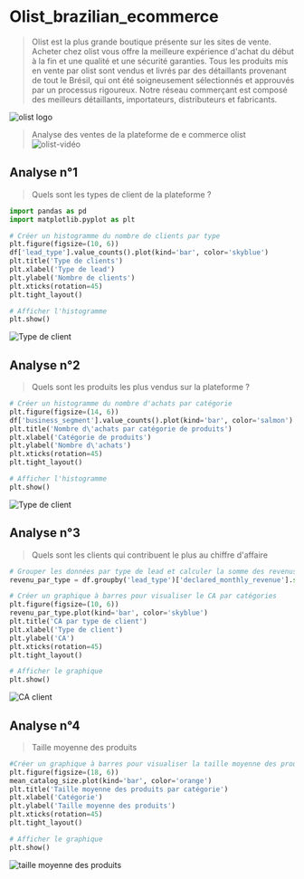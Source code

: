 # Olist_brazilian_ecommerce
> Olist est la plus grande boutique présente sur les sites de vente. Acheter chez olist vous offre la meilleure expérience d'achat du début à la fin et une qualité et une sécurité garanties.
Tous les produits mis en vente par olist sont vendus et livrés par des détaillants provenant de tout le Brésil, qui ont été soigneusement sélectionnés et approuvés par un processus rigoureux. Notre réseau commerçant est composé des meilleurs détaillants, importateurs, distributeurs et fabricants.

![olist logo](https://github.com/Aurelie9/Olist_brazilian_ecommerce/assets/161243335/3bc7956f-6ffd-4349-9fef-ccc8c971407c)

> Analyse des ventes de la plateforme de e commerce olist
![olist-vidéo](https://github.com/Aurelie9/Olist_brazilian_ecommerce/assets/161243335/3e378ffe-3a60-4db4-9a39-9451dc481f2a)


## Analyse n°1
> Quels sont les types de client de la plateforme ?

```python
import pandas as pd
import matplotlib.pyplot as plt

# Créer un histogramme du nombre de clients par type
plt.figure(figsize=(10, 6))
df['lead_type'].value_counts().plot(kind='bar', color='skyblue')
plt.title('Type de clients')
plt.xlabel('Type de lead')
plt.ylabel('Nombre de clients')
plt.xticks(rotation=45)
plt.tight_layout()

# Afficher l'histogramme
plt.show()
```

![Type de client](https://github.com/Aurelie9/Olist_brazilian_ecommerce/assets/161243335/640ffa0b-0bf9-4c80-828d-47e7b3ecbaca)

## Analyse n°2 
> Quels sont les produits les plus vendus sur la plateforme ?

```python
# Créer un histogramme du nombre d'achats par catégorie
plt.figure(figsize=(14, 6))
df['business_segment'].value_counts().plot(kind='bar', color='salmon')
plt.title('Nombre d\'achats par catégorie de produits')
plt.xlabel('Catégorie de produits')
plt.ylabel('Nombre d\'achats')
plt.xticks(rotation=45)
plt.tight_layout()

# Afficher l'histogramme
plt.show()
```

![Type de client](https://github.com/Aurelie9/Olist_brazilian_ecommerce/assets/161243335/1ca149b6-94a0-4d42-bcc7-2ea605ec8883)

## Analyse n°3 
> Quels sont les clients qui contribuent le plus au chiffre d'affaire

```python
# Grouper les données par type de lead et calculer la somme des revenus mensuels déclarés pour chaque groupe
revenu_par_type = df.groupby('lead_type')['declared_monthly_revenue'].sum()

# Créer un graphique à barres pour visualiser le CA par catégories
plt.figure(figsize=(10, 6))
revenu_par_type.plot(kind='bar', color='skyblue')
plt.title('CA par type de client')
plt.xlabel('Type de client')
plt.ylabel('CA')
plt.xticks(rotation=45)
plt.tight_layout()

# Afficher le graphique
plt.show()
```
![CA client](https://github.com/Aurelie9/Olist_brazilian_ecommerce/assets/161243335/c50ba969-bac6-48c0-9698-ef6c68749005)

## Analyse n°4
> Taille moyenne des produits
```python
#Créer un graphique à barres pour visualiser la taille moyenne des produits par catégorie
plt.figure(figsize=(18, 6))
mean_catalog_size.plot(kind='bar', color='orange')
plt.title('Taille moyenne des produits par catégorie')
plt.xlabel('Catégorie')
plt.ylabel('Taille moyenne des produits')
plt.xticks(rotation=45)
plt.tight_layout()

# Afficher le graphique
plt.show()
```
![taille moyenne des produits](https://github.com/Aurelie9/Olist_brazilian_ecommerce/assets/161243335/97b3a49c-b1fe-49f7-9fe9-a1ebbc93103c)
